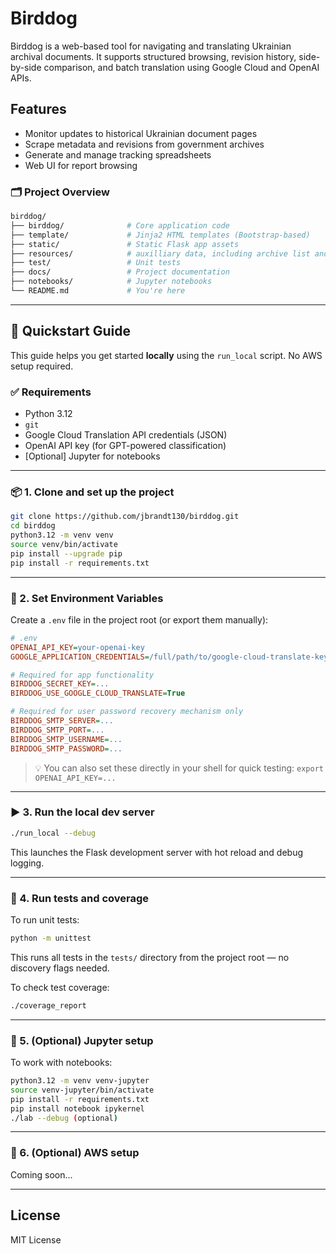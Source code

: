 # Birddog

Birddog is a web-based tool for navigating and translating Ukrainian archival documents. It supports structured browsing, revision history, side-by-side comparison, and batch translation using Google Cloud and OpenAI APIs.

## Features

- Monitor updates to historical Ukrainian document pages
- Scrape metadata and revisions from government archives
- Generate and manage tracking spreadsheets
- Web UI for report browsing

### 🗂️ Project Overview

```bash
birddog/
├── birddog/              # Core application code
├── template/             # Jinja2 HTML templates (Bootstrap-based)
├── static/               # Static Flask app assets
├── resources/            # auxilliary data, including archive list and spreadsheet templates
├── test/                 # Unit tests
├── docs/                 # Project documentation
├── notebooks/            # Jupyter notebooks
└── README.md             # You're here
```
---

## 🚀 Quickstart Guide

This guide helps you get started **locally** using the `run_local` script. No AWS setup required.

### ✅ Requirements

- Python 3.12
- `git`
- Google Cloud Translation API credentials (JSON)
- OpenAI API key (for GPT-powered classification)
- [Optional] Jupyter for notebooks

---

### 📦 1. Clone and set up the project

```bash
git clone https://github.com/jbrandt130/birddog.git
cd birddog
python3.12 -m venv venv
source venv/bin/activate
pip install --upgrade pip
pip install -r requirements.txt
```

---

### 🔐 2. Set Environment Variables

Create a `.env` file in the project root (or export them manually):

```ini
# .env
OPENAI_API_KEY=your-openai-key
GOOGLE_APPLICATION_CREDENTIALS=/full/path/to/google-cloud-translate-key.json

# Required for app functionality
BIRDDOG_SECRET_KEY=...
BIRDDOG_USE_GOOGLE_CLOUD_TRANSLATE=True

# Required for user password recovery mechanism only
BIRDDOG_SMTP_SERVER=...
BIRDDOG_SMTP_PORT=...
BIRDDOG_SMTP_USERNAME=...
BIRDDOG_SMTP_PASSWORD=...
```

> 💡 You can also set these directly in your shell for quick testing:
> `export OPENAI_API_KEY=...`

---

### ▶️ 3. Run the local dev server

```bash
./run_local --debug
```

This launches the Flask development server with hot reload and debug logging.

---

### 🧪 4. Run tests and coverage

To run unit tests:

```bash
python -m unittest
```

This runs all tests in the `tests/` directory from the project root — no discovery flags needed.

To check test coverage:

```bash
./coverage_report
```

---

### 📓 5. (Optional) Jupyter setup

To work with notebooks:

```bash
python3.12 -m venv venv-jupyter
source venv-jupyter/bin/activate
pip install -r requirements.txt
pip install notebook ipykernel
./lab --debug (optional)
```

---

### 📓 6. (Optional) AWS setup

Coming soon...

---

## License

MIT License
